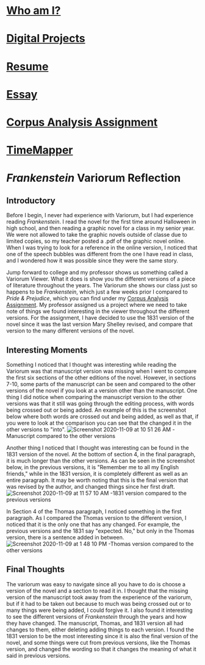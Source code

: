 # [Who am I?](https://nxh5137.github.io/huster/)
# [Digital Projects](https://nxh5137.github.io/huster/DigitalProjects)
# [Resume](https://nxh5137.github.io/huster/Resume)
# [Essay](https://nxh5137.github.io/huster/Essay)
# [Corpus Analysis Assignment](https://nxh5137.github.io/huster/CorpusAnalysisAssignment)
# [TimeMapper](https://nxh5137.github.io/huster/TimeMapper)
# _Frankenstein_ Variorum Reflection
## Introductory
  Before I begin, I never had experience with Variorum, but I had experience reading _Frankenstein_.
I read the novel for the first time around Halloween in high school, and then reading a graphic novel for a class in my senior year.
We were not allowed to take the graphic novels outside of classe due to limited copies, so my teacher posted a .pdf of the graphic novel online.
When I was trying to look for a reference in the online version, I noticed that one of the speech bubbles was different from the one I have read in class, and I wondered how it was possible since they were the same story.

  Jump forward to college and my professor shows us something called a Variorum Viewer.
What it does is show you the different versions of a piece of literature throughout the years.
The Variorum she shows our class just so happens to be _Frankenstein_, which just a few weeks prior I compared to _Pride & Prejudice_, which you can find under my [Corpus Analysis Assignment](https://nxh5137.github.io/huster/CorpusAnalysisAssignment).
My professor assigned us a project where we need to take note of things we found interesting in the viewer throughout the different versions.
For the assignment, I have decided to use the 1831 version of the novel since it was the last version Mary Shelley revised, and compare that version to the many different versions of the novel.

## Interesting Moments
  Something I noticed that I thought was interesting while reading the Variorum was that manuscript version was missing when I went to compare the first six sections of the other editions of the novel.
However, in sections 7-10, some parts of the manuscript can be seen and compared to the other versions of the novel if you look at a version other than the manuscript.
One thing I did notice when comparing the manuscript version to the other versions was that it still was going through the editing process, with words being crossed out or being added.
An example of this is the screenshot below where both words are crossed out and being added, as well as that, if you were to look at the comparison you can see that the changed it in the other versions to "into".
![Screenshot 2020-11-09 at 10 51 26 AM](https://user-images.githubusercontent.com/34407859/98564448-645b6d80-227a-11eb-9e04-02ebd2392446.png)
-Manuscript compared to the other versions

  Another thing I noticed that I thought was interesting can be found in the 1831 version of the novel.
At the bottom of section 4, in the final paragraph, it is much longer than the other versions.
As can be seen in the screenshot below, in the previous versions, it is "Remember me to all my English friends," while in the 1831 version, it is completely different as well as an entire paragraph. 
It may be worth noting that this is the final version that was revised by the author, and changed things since her first draft.
![Screenshot 2020-11-09 at 11 57 10 AM](https://user-images.githubusercontent.com/34407859/98571645-c0c28b00-2282-11eb-8157-46aa5dffa3f2.png)
-1831 version compared to the previous versions

  In Section 4 of the Thomas paragraph, I noticed something in the first paragraph.
As I compared the Thomas version to the different version, I noticed that it is the only one that has any changed.
For example, the previous versions and the 1831 say "expected. No," but only in the Thomas version, there is a sentence added in between.
![Screenshot 2020-11-09 at 1 48 10 PM](https://user-images.githubusercontent.com/34407859/98583363-3bdf6d80-2292-11eb-8fd6-c379bfd36504.png)
-Thomas version compared to the other versions

## Final Thoughts
  The variorum was easy to navigate since all you have to do is choose a version of the novel and a section to read it in.
I thought that the missing version of the manuscript took away from the experience of the variorum, but if it had to be taken out because to much was being crossed out or to many things were being added, I could forgive it. 
I also found it interesting to see the different versions of _Frankenstein_ through the years and how they have changed.
The manuscript, Thomas, and 1831 version all had changes to them, either deleting adding things to each version.
I found the 1831 version to be the most interesting since it is also the final version of the novel, and some things were cut from previous versions, like the Thomas version, and changed the wording so that it changes the meaning of what it said in previous versions.
